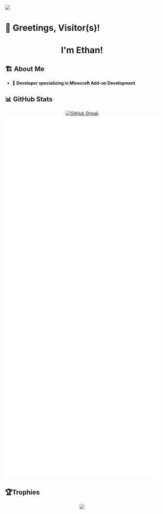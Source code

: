 ![](https://komarev.com/ghpvc/?username=DinnerLadie)

# 👋 Greetings, Visitor(s)!

<h1 align="center">I'm Ethan!</h1>

## 🏗 About Me
- 🔨 **Developer specializing in Minecraft Add-on Development**  

## 📊 GitHub Stats  
<div align="center">
<a href="https://git.io/streak-stats"><img src="https://streak-stats.demolab.com?user=DinnerLadie&theme=dark" alt="GitHub Streak" /></a>
  <br />
  <img src="https://raw.githubusercontent.com/Keyyard/github-stats/master/generated/overview.svg#gh-dark-mode-only" />
  <img src="https://raw.githubusercontent.com/Keyyard/github-stats/master/generated/overview.svg#gh-light-mode-only" />
  <br />
  <img src="https://raw.githubusercontent.com/Keyyard/github-stats/master/generated/languages.svg#gh-dark-mode-only" />
  <img src="https://raw.githubusercontent.com/Keyyard/github-stats/master/generated/languages.svg#gh-light-mode-only" />
</div>

## 🏆Trophies

<div align="center">  
  <img src="https://github-profile-trophy.vercel.app/?username=DinnerLadie&no-frame=true&no-bg=true&rank=-C,-B&row=2&column=3&margin-w=15&theme=onestar" />
</div>
